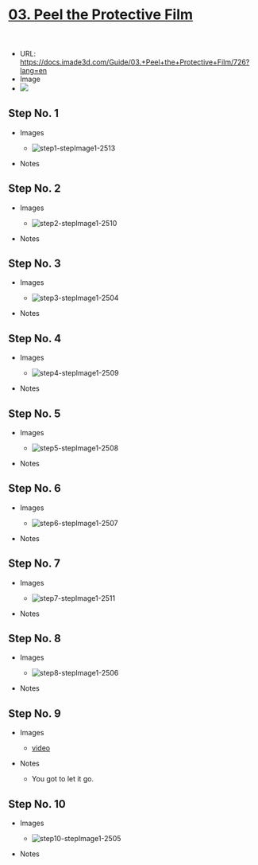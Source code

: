 # <u>03. Peel the Protective Film</u><br><br>

   - URL: https://docs.imade3d.com/Guide/03.+Peel+the+Protective+Film/726?lang=en
   - Image
   - ![](https://d17kynu4zpq5hy.cloudfront.net/igi/imade3d/DNEOOICiXappghb2.medium)


  ## Step No. 1

   - Images
     - ![step1-stepImage1-2513](https://d17kynu4zpq5hy.cloudfront.net/igi/imade3d/G5kQIwsyD6gNFgiB.medium)

   - Notes

  ## Step No. 2

   - Images
     - ![step2-stepImage1-2510](https://d17kynu4zpq5hy.cloudfront.net/igi/imade3d/TBgGmlJBBOOLWhwR.medium)

   - Notes

  ## Step No. 3

   - Images
     - ![step3-stepImage1-2504](https://d17kynu4zpq5hy.cloudfront.net/igi/imade3d/enGCNLkFbOPtQSSB.medium)

   - Notes

  ## Step No. 4

   - Images
     - ![step4-stepImage1-2509](https://d17kynu4zpq5hy.cloudfront.net/igi/imade3d/6VmU2voVgYynnmKP.medium)

   - Notes

  ## Step No. 5

   - Images
     - ![step5-stepImage1-2508](https://d17kynu4zpq5hy.cloudfront.net/igi/imade3d/XeoyPmTLecHdCweJ.medium)

   - Notes

  ## Step No. 6

   - Images
     - ![step6-stepImage1-2507](https://d17kynu4zpq5hy.cloudfront.net/igi/imade3d/UOOSUlMPFaU4Eiob.medium)

   - Notes

  ## Step No. 7

   - Images
     - ![step7-stepImage1-2511](https://d17kynu4zpq5hy.cloudfront.net/igi/imade3d/enNKvxrbFkqwHfZS.medium)

   - Notes

  ## Step No. 8

   - Images
     - ![step8-stepImage1-2506](https://d17kynu4zpq5hy.cloudfront.net/igi/imade3d/3QptOBDBAWClhIDN.medium)

   - Notes

  ## Step No. 9

   - Images
     - [video](https://dozuki-guide-objects.s3.amazonaws.com/igo/video/imade3d/lYytvV6BeKXiLwqA_MP4_720.mp4)

   - Notes
     - You got to let it go.

  ## Step No. 10

   - Images
     - ![step10-stepImage1-2505](https://d17kynu4zpq5hy.cloudfront.net/igi/imade3d/eWBRREYap1DjZ1sr.medium)

   - Notes
